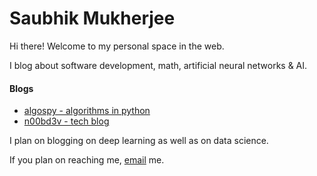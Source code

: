 # Saubhik Mukherjee


Hi there!
Welcome to my personal space in the web.

I blog about software development, math, artificial neural networks & AI.

#### Blogs
* [algospy - algorithms in python](saubhik.github.io/algospy)
* [n00bd3v - tech blog](/software_development/index.md)

I plan on blogging on deep learning as well as on data science.

If you plan on reaching me, [email](@saubhik.mukherjee@gmail.com) me.

